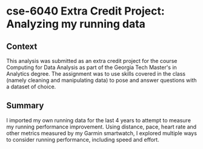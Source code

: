 # cse-6040 Extra Credit Project: Analyzing my running data


## Context
This analysis was submitted as an extra credit project for the course Computing for Data Analysis as part of the Georgia Tech Master's in Analytics degree.
The assignment was to use skills covered in the class (namely cleaning and manipulating data) to pose and answer questions with a dataset of choice. 

## Summary
I imported my own running data for the last 4 years to attempt to measure my running performance improvement. Using distance, pace, heart rate and other metrics 
measured by my Garmin smartwatch, I explored multiple ways to consider running performance, including speed and effort. 
